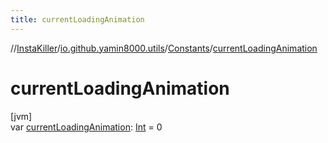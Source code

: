 ```yaml
---
title: currentLoadingAnimation
---
```

//[InstaKiller](../../../index.html)/[io.github.yamin8000.utils](../index.html)/[Constants](index.html)/[currentLoadingAnimation](current-loading-animation.html)



# currentLoadingAnimation



[jvm]\
var [currentLoadingAnimation](current-loading-animation.html): [Int](https://kotlinlang.org/api/latest/jvm/stdlib/kotlin/-int/index.html) = 0




